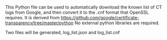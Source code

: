 This Python file can be used to automatically download the known list of CT logs from Google, and then convert it to the .cnf format that OpenSSL requires. It is derived from https://github.com/google/certificate-transparency/tree/master/python
No external python libraries are required.

Two files will be generated, log_list.json and log_list.cnf
